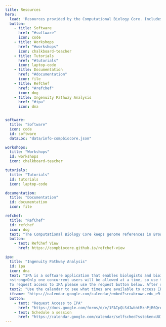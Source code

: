 ```yaml
---
title: Resources
hero:
  lead: 'Resources provided by the Computational Biology Core. Includes database subscriptions and licenses. Additionally, we provide various open source software, workshops, and tutorials in Bioinformatics and Data Science.'
  button:
    - title: Software
      href: "#software"
      icon: code
    - title: Workshops
      href: "#workshops"
      icon: chalkboard-teacher
    - title: Tutorials
      href: "#tutorials"
      icon: laptop-code
    - title: Documentation
      href: "#documentation"
      icon: file
    - title: RefChef
      href: "#refchef"
      icon: dog
    - title: Ingenuity Pathway Analysis
      href: "#ipa"
      icon: dna


software:
  title: "Software"
  icon: code
  id: software
  dataLoc: "data/info-compbiocore.json"

workshops:
  title: "Workshops"
  id: workshops
  icon: chalkboard-teacher

tutorials:
  title: "Tutorials"
  id: tutorials
  icon: laptop-code

documentation:
  title: "Documentation"
  id: documentation
  icon: file

refchef:
  title: "RefChef"
  id: refchef
  icon: dog
  text: "The Computational Biology Core keeps genome references in Brown's supercomputer Oscar. Oscar users can incorporate those genome references in their analyses. Click the link below for a list of Genome References available on Oscar. Contact us if you there's a genome reference you need added to that list."
  button:
    - text: RefChef View
      href: https://compbiocore.github.io/refchef-view

ipa:
  title: "Ingenuity Pathway Analysis"
  id: ipa
  icon: dna
  text: "IPA is a software application that enables biologists and bioinformaticians to identify the biological mechanisms, pathways, and functions most relevant to their experimental datasets or genes of interest. It allows researchers to graphically view, analyze, and query data in a comprehensive and seamless manner to understand molecular interactions, biological functions and disease on multiple levels. For more details go to qiagen IPA website and also access their webinars. Access to IPA free for the entire Brown community through September 2019.<br><br>
  <strong>Only one concurrent users will be allowed at a time, so use the scheduler below to reserve analysis time.</strong><br><br>
  To request access to IPA please use the request button below. After registration, Ingenuity Systems will send each registrant, via e-mail, their individual password and login instructions. Please note, the first time you login to your IPA account, it may take a few minutes to load the application. Additionally, please disable all pop-up blockers prior to signing in as they may prevent the application from loading."
  text2: "Use the calendar to see what times are available to access IPA. Click below to schedule your IPA session or to request access. Please restrict yourself to at most **two consecutive slots** for any given time."
  iframe: "https://calendar.google.com/calendar/embed?src=brown.edu_e9ihnmpmjbldkcpvmralir6578%40group.calendar.google.com&amp;ctz=America/New_York"
  button:
    - text: "Request Access to IPA"
      href: "https://docs.google.com/forms/d/e/1FAIpQLSdJwbhtMznPjR6QrobBG1u-n3AMLnWdigN-NqFepsC7gbb2tw/viewform"
    - text: Schedule a session
      href: "https://calendar.google.com/calendar/selfsched?sstoken=UU1LVEFXbXNUZTUtfGRlZmF1bHR8OGM1ZTZjYTg1YjYyNjZiMjVhZDNjNGM2YjQ0MTVlNzQ"
---
```

